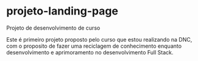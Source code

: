 # projeto-landing-page
Projeto de desenvolvimento de curso

Este é  primeiro projeto proposto pelo curso que estou realizando na DNC, com o proposito de fazer uma reciclagem de conhecimento enquanto desenvolvimento e aprimoramento no desenvolvimento Full Stack.
